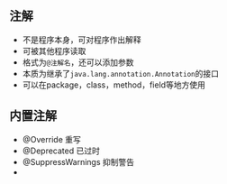 ## 注解

- 不是程序本身，可对程序作出解释
- 可被其他程序读取
- 格式为`@注解名`，还可以添加参数
- 本质为继承了`java.lang.annotation.Annotation`的接口
- 可以在package，class，method，field等地方使用

## 内置注解

- @Override 重写
- @Deprecated 已过时
- @SuppressWarnings 抑制警告
- 























































